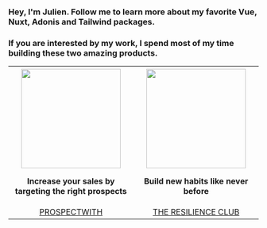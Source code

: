 ### Hey, I'm Julien. Follow me to learn more about my favorite Vue, Nuxt, Adonis and Tailwind packages.

### If you are interested by my work, I spend most of my time building these two amazing products.

<table>
   <tr>
      <th align="center">
         <img width="441" height="1">
         <a href="https://www.prospectwith.com/"><img src="https://www.jaimelesstartups.fr/wp-content/uploads/2020/08/prospectwith.png" width="200px"/></a>
         <p>Increase your sales by targeting the right prospects</p>
      </th>
      <th align="center">
         <img width="441" height="1">
         <a href="https://www.theresilience.club/"><img src="https://pbs.twimg.com/profile_images/1375478469795123201/lDBnsRD8_400x400.jpg" width="200px"/></a>
         <p>Build new habits like never before</p>
      </th>
   </tr>

   <tr style="text-transform: uppercase;">
      <td align="center">
        <a href="https://www.prospectwith.com/">ProspectWith</a>
      </td>
      <td align="center">
        <a href="https://www.theresilience.club/">The Resilience Club</a>
      </td>
   </tr>
</table>
